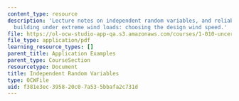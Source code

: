 ```yaml
---
content_type: resource
description: 'Lecture notes on independent random variables, and reliability of a
  building under extreme wind loads: choosing the design wind speed.'
file: https://ol-ocw-studio-app-qa.s3.amazonaws.com/courses/1-010-uncertainty-in-engineering-fall-2008/f381e3ec395820c07a535bbafa2c731d_app_10.pdf
file_type: application/pdf
learning_resource_types: []
parent_title: Application Examples
parent_type: CourseSection
resourcetype: Document
title: Independent Random Variables
type: OCWFile
uid: f381e3ec-3958-20c0-7a53-5bbafa2c731d
---
```

